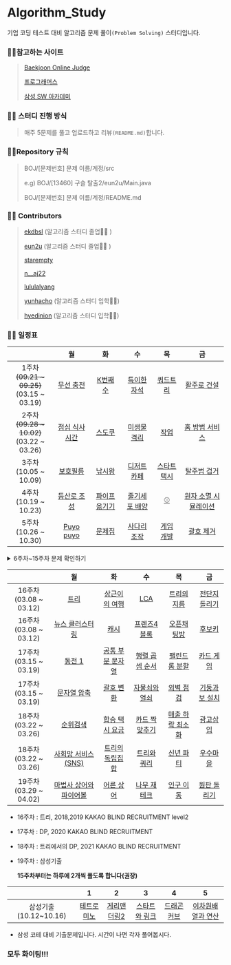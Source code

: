 # Algorithm_Study

기업 코딩 테스트 대비 알고리즘 문제 풀이`(Problem Solving)` 스터디입니다.



### :family_man_girl:참고하는 사이트

> [Baekjoon Online Judge](https://www.acmicpc.net/)
>
> [프로그래머스](https://programmers.co.kr/)
>
> [삼성 SW 아카데미](https://swexpertacademy.com/)



### :family_man_girl: 스터디 진행 방식

>매주 5문제를 풀고 업로드하고 리뷰`(README.md)`합니다.



### :family_man_girl:Repository 규칙

>  BOJ/[문제번호] 문제 이름/계정/src
>
> e.g) BOJ/[13460] 구슬 탈출2/eun2u/Main.java
>
> BOJ/[문제번호] 문제 이름/계정/README.md



###  :family_man_girl: Contributors

> [ekdbsl](https://github.com/JungDayoon) (알고리즘 스터디 졸업👩‍🎓 )
>
> [eun2u](https://github.com/eun2u) (알고리즘 스터디 졸업👩‍🎓 )
>
> [starempty](https://github.com/starempty)
>
> [n__aj22](https://github.com/njh0317)
>
> [lululalyang](https://github.com/SimEuilyang)
>
> [yunhacho](https://github.com/yunhacho) (알고리즘 스터디 입학👩‍💻)
> 
> [hyedinion](https://github.com/hyedinion) (알고리즘 스터디 입학👩‍💻)

### :family_man_girl: 일정표



|                     |                              월                               |                              화                               |                              수                               |                              목                               |                              금                               |
| :-----------------: | :----------------------------------------------------------: | :----------------------------------------------------------: | :----------------------------------------------------------: | :----------------------------------------------------------: | :----------------------------------------------------------: |
| 1주차<br>~~(09.21 ~ 09.25)~~ <br> (03.15 ~ 03.19) | [무선 충전](https://swexpertacademy.com/main/code/problem/problemDetail.do?contestProbId=AWXRDL1aeugDFAUo) |    [K번째 수](https://www.acmicpc.net/problem/1300)    | [특이한 자석](https://swexpertacademy.com/main/code/problem/problemDetail.do?contestProbId=AWIeV9sKkcoDFAVH) |       [쿼드트리](https://www.acmicpc.net/problem/1992)       | [활주로 건설](https://swexpertacademy.com/main/code/problem/problemDetail.do?contestProbId=AWIeW7FakkUDFAVH) |
| 2주차<br>~~(09.28 ~ 10.02)~~ <br> (03.22 ~ 03.26) | [점심 식사시간](https://swexpertacademy.com/main/code/problem/problemDetail.do?contestProbId=AV5-BEE6AK0DFAVl) |     [스도쿠](https://www.acmicpc.net/problem/2580)     | [미생물 격리](https://swexpertacademy.com/main/code/problem/problemDetail.do?contestProbId=AV597vbqAH0DFAVl) |         [작업](https://www.acmicpc.net/problem/2056)         | [홈 방범 서비스](https://swexpertacademy.com/main/code/problem/problemDetail.do?contestProbId=AV5V61LqAf8DFAWu) |
| 3주차<br>(10.05 ~ 10.09) | [보호필름](https://swexpertacademy.com/main/code/problem/problemDetail.do?contestProbId=AV5V1SYKAaUDFAWu) |    [낚시왕](https://www.acmicpc.net/problem/17143)     | [디저트 카페](https://swexpertacademy.com/main/code/problem/problemDetail.do?contestProbId=AV5VwAr6APYDFAWu) |     [스타트택시](https://www.acmicpc.net/problem/19238)      | [탈주범 검거](https://swexpertacademy.com/main/code/problem/problemDetail.do?contestProbId=AV5PpLlKAQ4DFAUq) |
| 4주차<br>(10.19 ~ 10.23) | [등산로 조성](https://swexpertacademy.com/main/code/problem/problemDetail.do?contestProbId=AV5PoOKKAPIDFAUq) | [파이프 옮기기](https://www.acmicpc.net/problem/17070) | [줄기세포 배양](https://swexpertacademy.com/main/code/problem/problemDetail.do?contestProbId=AWXRJ8EKe48DFAUo) |          [⚾](https://www.acmicpc.net/problem/17281)          | [원자 소멸 시뮬레이션](https://swexpertacademy.com/main/code/problem/problemDetail.do?contestProbId=AWXRFInKex8DFAUo) |
| 5주차<br>(10.26 ~ 10.30) |      [Puyo puyo](https://www.acmicpc.net/problem/11559)    |     [문제집](https://www.acmicpc.net/problem/1766)     |     [사다리 조작](https://www.acmicpc.net/problem/15684)     |      [게임 개발](https://www.acmicpc.net/problem/1516)       |      [괄호 제거](https://www.acmicpc.net/problem/2800)     |

<details>
    <summary>6주차~15주차 문제 확인하기</summary>

|                     |                              월                               |                              화                               |                              수                               |                              목                               |                              금                               |
| :-----------------: | :----------------------------------------------------------: | :----------------------------------------------------------: | :----------------------------------------------------------: | :----------------------------------------------------------: | :----------------------------------------------------------: |    
| 6주차<br>(11.02 ~ 11.06) |     [문자열 집합](https://www.acmicpc.net/problem/14425)     |   [숫자카드2](https://www.acmicpc.net/problem/10816)   |    [전화번호 목록](https://www.acmicpc.net/problem/5052)     | [LIS2](https://www.acmicpc.net/problem/12015) | [가사검색](https://programmers.co.kr/learn/courses/30/lessons/60060) |
| 7주차<br>(11.09 ~ 11.13) | [LDS](https://www.acmicpc.net/problem/11722) |     [스티커](https://www.acmicpc.net/problem/9465)     |    [카드 구매하기](https://www.acmicpc.net/problem/11052)    | [N으로 표현](https://programmers.co.kr/learn/courses/30/lessons/42895) | [정수 삼각형](https://programmers.co.kr/learn/courses/30/lessons/43105) |
| 8주차<br>(11.16 ~ 11.20) |     [해킹](https://www.acmicpc.net/problem/10282)     |   [지름길](https://www.acmicpc.net/problem/1446)   |    [그대, 그머가 되어](https://www.acmicpc.net/problem/14496)    |    [민준이와 마산 그리고 건우](https://www.acmicpc.net/problem/18223)    |   [지각하면 안 돼](https://www.acmicpc.net/problem/12763)   |
| 9주차<br>(11.23 ~ 11.30) |     [방문 길이](https://programmers.co.kr/learn/courses/30/lessons/49994)     |   [배달](https://programmers.co.kr/learn/courses/30/lessons/12978)   |    [스킬트리](https://programmers.co.kr/learn/courses/30/lessons/49993)    |    [점프와 순간 이동](https://programmers.co.kr/learn/courses/30/lessons/12980)    |   [기지국 설치](https://programmers.co.kr/learn/courses/30/lessons/12979)   |
| 10주차<br>(01.18 ~ 01.22) |     [벽돌깨기](https://swexpertacademy.com/main/code/problem/problemDetail.do?contestProbId=AWXRQm6qfL0DFAUo)      |   [핀볼게임](https://swexpertacademy.com/main/code/problem/problemDetail.do?contestProbId=AWXRF8s6ezEDFAUo)   |    [보물상자비밀번호](https://swexpertacademy.com/main/code/problem/problemDetail.do?contestProbId=AWXRUN9KfZ8DFAUo)    |      [내리막길](https://www.acmicpc.net/problem/1520)    |  [합분해](https://www.acmicpc.net/problem/2225)  |
| 11주차<br>(01.25 ~ 01.29) |     [말이되고픈원숭이](https://www.acmicpc.net/problem/1600)      |   [색종이 올려놓기](https://www.acmicpc.net/problem/2643)   |    [주사위윷놀이](https://www.acmicpc.net/problem/17825)    |      [소문난칠공주](https://www.acmicpc.net/problem/1941)    |  [진우의 민트초코우유](https://www.acmicpc.net/problem/20208)  |
| 12주차<br>(02.01 ~ 02.05) |     [강의실배정](https://www.acmicpc.net/problem/11000)      |   [줄세우기](https://www.acmicpc.net/problem/7570)   |    [문자열폭발](https://www.acmicpc.net/problem/9935)    |      [행렬 제곱](https://www.acmicpc.net/problem/10830)    |  [가르침](https://www.acmicpc.net/problem/1062)  |
| 13주차<br>(02.15 ~ 02.19) |     [Z](https://www.acmicpc.net/problem/1074)      |   [벽부수고이동하기](https://www.acmicpc.net/problem/2206)   |    [다리만들기](https://www.acmicpc.net/problem/2146)    |      [미친 로봇](https://www.acmicpc.net/problem/1405)    |  [기타콘서트](https://www.acmicpc.net/problem/1497)  |
| 14주차<br>(02.22 ~ 02.26) |     [최소 스패닝 트리](https://www.acmicpc.net/problem/1197)      |   [도시 분할 계획](https://www.acmicpc.net/problem/1647)   |    [행성 연결](https://www.acmicpc.net/problem/16398)    |      [전력난](https://www.acmicpc.net/problem/6497)    |  [우주신과의 교감](https://www.acmicpc.net/problem/1774)  |
| 15주차<br>(03.01 ~ 03.05) |     [타일 채우기](https://www.acmicpc.net/problem/2133)      |   [동물원](https://www.acmicpc.net/problem/1309)   |    [전깃줄](https://www.acmicpc.net/problem/2565)    |      [내려가기](https://www.acmicpc.net/problem/2096)    |  [줄어들지 않아](https://www.acmicpc.net/problem/2688)  |
| 15주차<br>(03.01 ~ 03.05) |     [다리 만들기 2](https://www.acmicpc.net/problem/17472)      |   [퍼즐](https://www.acmicpc.net/problem/1525)   |    [구슬 탈출](https://www.acmicpc.net/problem/13459)    |      [Maaaaaaaaaze](https://www.acmicpc.net/problem/16985)    |  [연구소 2](https://www.acmicpc.net/problem/17141)  |
* 5주차 : 위상정렬과 시뮬레이션
* 6주차 : 트라이, 이분탐색 
* 7주차 : DP 문제 
* 8주차 : 다익스트라
* 9주차 : 프로그래머스 Summer/Winter Coding
* 14주차 : 최소 스패닝 트리
* 15주차 : DP, BFS
</details>

|                     |                              월                               |                              화                               |                              수                               |                              목                               |                              금                               |
| :-----------------: | :----------------------------------------------------------: | :----------------------------------------------------------: | :----------------------------------------------------------: | :----------------------------------------------------------: | :----------------------------------------------------------: |
| 16주차<br>(03.08 ~ 03.12) |     [트리](https://www.acmicpc.net/problem/1068)      |   [상근이의 여행](https://www.acmicpc.net/problem/9372)   |    [LCA](https://www.acmicpc.net/problem/11437)    |      [트리의 지름](https://www.acmicpc.net/problem/1967)    |  [전단지 돌리기](https://www.acmicpc.net/problem/19542)  |
| 16주차<br>(03.08 ~ 03.12) |     [뉴스 클러스터링](https://programmers.co.kr/learn/courses/30/lessons/17677)      |   [캐시](https://programmers.co.kr/learn/courses/30/lessons/17680)   |    [프렌즈4블록](https://programmers.co.kr/learn/courses/30/lessons/17679)    |      [오픈채팅방](https://programmers.co.kr/learn/courses/30/lessons/42888)    |  [후보키](https://programmers.co.kr/learn/courses/30/lessons/42890)  |
| 17주차<br>(03.15 ~ 03.19) | [동전 1](https://www.acmicpc.net/problem/2293) |  [공통 부분 문자열](https://www.acmicpc.net/problem/5582)  |  [행렬 곱셈 순서](https://www.acmicpc.net/problem/11049)  | [팰린드롬 분할](https://www.acmicpc.net/problem/1509) | [카드 게임](https://www.acmicpc.net/problem/11062)  |
| 17주차<br>(03.15 ~ 03.19) | [문자열 압축](https://programmers.co.kr/learn/courses/30/lessons/60057) | [괄호 변환](https://programmers.co.kr/learn/courses/30/lessons/60058) | [자물쇠와 열쇠](https://programmers.co.kr/learn/courses/30/lessons/60059) | [외벽 점검](https://programmers.co.kr/learn/courses/30/lessons/60062) | [기둥과 보 설치](https://programmers.co.kr/learn/courses/30/lessons/60061) |
| 18주차<br>(03.22 ~ 03.26) | [순위검색](https://programmers.co.kr/learn/courses/30/lessons/72412) | [합승 택시 요금](https://programmers.co.kr/learn/courses/30/lessons/72413) |  [카드 짝 맞추기](https://programmers.co.kr/learn/courses/30/lessons/72415)  |  [매출 하락 최소화](https://programmers.co.kr/learn/courses/30/lessons/72416) |  [광고삽입](https://programmers.co.kr/learn/courses/30/lessons/72414)  |
| 18주차<br>(03.22 ~ 03.26) | [사회망 서비스(SNS)](https://www.acmicpc.net/problem/2533) |  [트리의 독립집합](https://www.acmicpc.net/problem/2213)  |  [트리와 쿼리](https://www.acmicpc.net/problem/15681)  | [신년 파티](https://www.acmicpc.net/problem/1623) |  [우수마을](https://www.acmicpc.net/problem/1949) |
| 19주차<br>(03.29 ~ 04.02) | [마법사 상어와 파이어볼](https://www.acmicpc.net/problem/20056) |  [어른 상어](https://www.acmicpc.net/problem/19237)  |  [나무 재테크](https://www.acmicpc.net/problem/16235)  | [인구 이동](https://www.acmicpc.net/problem/16234) |  [원판 돌리기](https://www.acmicpc.net/problem/17822) |


* 16주차 : 트리, 2018,2019 KAKAO BLIND RECRUITMENT level2
* 17주차 : DP, 2020 KAKAO BLIND RECRUITMENT
* 18주차 : 트리에서의 DP, 2021 KAKAO BLIND RECRUITMENT
* 19주차 : 삼성기출

    **15주차부터는 하루에 2개씩 풀도록 합니다(권장)**



|                                      |                              1                               |                           2                            |                              3                               |                              4                               |                              5                               |
| :----------------------------------: | :----------------------------------------------------------: | :----------------------------------------------------: | :----------------------------------------------------------: | :----------------------------------------------------------: | :----------------------------------------------------------: |
|          삼성기출(10.12~10.16)          |     [테트로미노](https://www.acmicpc.net/problem/14500)      |   [게리맨더링2](https://www.acmicpc.net/problem/17779)   |    [스타트와 링크](https://www.acmicpc.net/problem/14889)    |      [드래곤커브](https://www.acmicpc.net/problem/15685)    |  [이차원배열과 연산](https://www.acmicpc.net/problem/17140)  |

* 삼성 코테 대비 기출문제입니다. 시간이 나면 각자 풀어봅시다.


### **모두 화이팅!!!**
